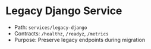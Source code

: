 # Legacy Django Service

- Path: `services/legacy-django`
- Contracts: `/healthz`, `/readyz`, `/metrics`
- Purpose: Preserve legacy endpoints during migration
